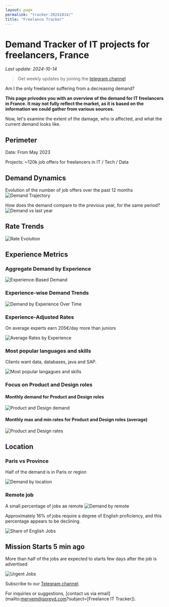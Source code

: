 ```yaml
---
layout: page
permalink: "tracker-20241014/"
title: "Freelance Tracker"
---
```

# Demand Tracker of IT projects for freelancers, France

*Last update: 2024-10-14*

> Get weekly updates by joining the [telegram channel](https://t.me/+3y9PJaF335UxYTg0)

Am I the only freelancer suffering from a decreasing demand?

**This page privodes you with an overview of the demand for IT freelancers in France. It may not fully reflect the market, as it is based on the information we could gather from various sources.**

Now, let's examine the extent of the damage, who is affected, and what the current demand looks like.

## Perimeter

Date: From May 2023

Projects: ~120k job offers for freelancers in IT / Tech / Data

## Demand Dynamics

Evolution of the number of job offers over the past 12 months
![Demand Trajectory](figs/20241014_missions_by_week.png)

How does the demand compare to the previous year, for the same period?
![Demand vs last year](figs/20241014_missions_by_week_compare.png)

## Rate Trends

![Rate Evolution](figs/20241014_missions_by_week_rate.png)

## Experience Metrics

### Aggregate Demand by Experience

![Experience-Based Demand](figs/20241014_exp_lvl.png)

### Experience-wise Demand Trends

![Demand by Experience Over Time](figs/20241014_missions_by_week_exp.png)

### Experience-Adjusted Rates

On average experts earn 205€/day more than juniors

![Average Rates by Experience](figs/20241014_exp_lvl_rate.png)

### Most popular languages and skills

Clients want data, databases, java and SAP.

![Most popular langagues and skills](figs/20241014_missions_by_skill.png)

### Focus on Product and Design roles
#### Monthly demand for Product and Design roles
![Product and Design demand](figs/20241014_product_design_demand.png)

#### Monthly max and min rates for Product and Design roles (average)
![Product and Design rates](figs/20241014_product_design_roles_rate.png)

## Location

### Paris vs Province

Half of the demand is in Paris or region

![Demand by location](figs/20241014_missions_by_location.png)

### Remote job

A small percentage of jobs ae remote
![Demand by remote](figs/20241014_missions_by_remote.png)

Approximately 16% of jobs require a degree of English proficiency, and this percentage appears to be declining.

![Share of English Jobs](figs/20241014_missions_anglais.png)

## Mission Starts 5 min ago

More than half of the jobs are expected to starts few days after the job is advertised

![Urgent Jobs](figs/20241014_missions_by_urgent.png)

Subscribe to our [Telegram channel](https://t.me/+3y9PJaF335UxYTg0).

For inquiries or suggestions, [contact us via email](mailto:meryem@spreyd.com?subject=[Freelance IT Tracker]).
